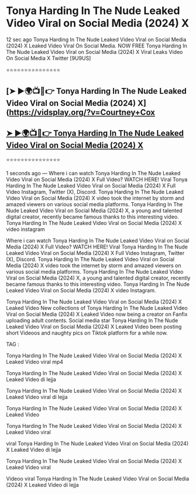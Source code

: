 ﻿# Tonya Harding In The Nude Leaked Video Viral on Social Media (2024) X



12 sec ago Tonya Harding In The Nude Leaked Video Viral on Social Media (2024) X Leaked Video Viral On Social Media. NOW FREE Tonya Harding In The Nude Leaked Video Viral on Social Media (2024) X Viral Leaks Video On Social Media X Twitter [9U9US]

⭐⭐⭐⭐⭐⭐⭐⭐⭐⭐⭐⭐⭐⭐⭐

## [➤ ►🌍📺📱👉 Tonya Harding In The Nude Leaked Video Viral on Social Media (2024) X](https://vidsplay.org/?v=Courtney+Cox

## [➤ ►🌍📺📱👉 Tonya Harding In The Nude Leaked Video Viral on Social Media (2024) X](https://vidsplay.org/?v=Courtney+Cox)


⭐⭐⭐⭐⭐⭐⭐⭐⭐⭐⭐⭐⭐⭐⭐



1 seconds ago — Where i can watch Tonya Harding In The Nude Leaked Video Viral on Social Media (2024) X Full Video? WATCH HERE! Viral Tonya Harding In The Nude Leaked Video Viral on Social Media (2024) X Full Video Instagram, Twitter (X), Discord. Tonya Harding In The Nude Leaked Video Viral on Social Media (2024) X video took the internet by storm and amazed viewers on various social media platforms. Tonya Harding In The Nude Leaked Video Viral on Social Media (2024) X, a young and talented digital creator, recently became famous thanks to this interesting video. Tonya Harding In The Nude Leaked Video Viral on Social Media (2024) X video instagram

Where i can watch Tonya Harding In The Nude Leaked Video Viral on Social Media (2024) X Full Video? WATCH HERE! Viral Tonya Harding In The Nude Leaked Video Viral on Social Media (2024) X Full Video Instagram, Twitter (X), Discord. Tonya Harding In The Nude Leaked Video Viral on Social Media (2024) X video took the internet by storm and amazed viewers on various social media platforms. Tonya Harding In The Nude Leaked Video Viral on Social Media (2024) X, a young and talented digital creator, recently became famous thanks to this interesting video. Tonya Harding In The Nude Leaked Video Viral on Social Media (2024) X video Instagram.

Tonya Harding In The Nude Leaked Video Viral on Social Media (2024) X Leaked Video New collections of Tonya Harding In The Nude Leaked Video Viral on Social Media (2024) X Leaked Video now being a creator on Fanfix uploading adult contents. Social media star Tonya Harding In The Nude Leaked Video Viral on Social Media (2024) X Leaked Video been posting short Videoos and naughty pics on Tiktok platform for a while now.

TAG :

 

Tonya Harding In The Nude Leaked Video Viral on Social Media (2024) X Leaked Video viral mp4

 

Tonya Harding In The Nude Leaked Video Viral on Social Media (2024) X Leaked Video di lejja

 

Tonya Harding In The Nude Leaked Video Viral on Social Media (2024) X Leaked Video viral di lejja

 

Tonya Harding In The Nude Leaked Video Viral on Social Media (2024) X Leaked Video

 

Tonya Harding In The Nude Leaked Video Viral on Social Media (2024) X Leaked Video viral

 

viral Tonya Harding In The Nude Leaked Video Viral on Social Media (2024) X Leaked Video di lejja

 

Tonya Harding In The Nude Leaked Video Viral on Social Media (2024) X Leaked Video viral

 

Videoo viral Tonya Harding In The Nude Leaked Video Viral on Social Media (2024) X Leaked Video di lejja